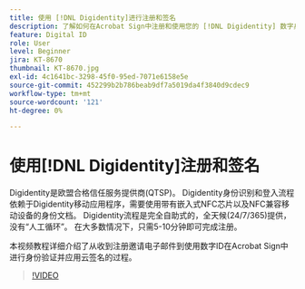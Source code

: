 ```yaml
---
title: 使用 [!DNL Digidentity]进行注册和签名
description: 了解如何在Acrobat Sign中注册和使用您的 [!DNL Digidentity] 数字身份证
feature: Digital ID
role: User
level: Beginner
jira: KT-8670
thumbnail: KT-8670.jpg
exl-id: 4c1641bc-3298-45f0-95ed-7071e6158e5e
source-git-commit: 452299b2b786beab9df7a5019da4f3840d9cdec9
workflow-type: tm+mt
source-wordcount: '121'
ht-degree: 0%

---
```


# 使用[!DNL Digidentity]注册和签名

Digidentity是欧盟合格信任服务提供商(QTSP)。 Digidentity身份识别和登入流程依赖于Digidentity移动应用程序，需要使用带有嵌入式NFC芯片以及NFC兼容移动设备的身份文档。 Digidentity流程是完全自助式的，全天候(24/7/365)提供，没有“人工循环”。 在大多数情况下，只需5-10分钟即可完成注册。

本视频教程详细介绍了从收到注册邀请电子邮件到使用数字ID在Acrobat Sign中进行身份验证并应用云签名的过程。

>[!VIDEO](https://video.tv.adobe.com/v/336991?quality=12&learn=on&hidetitle=true)
